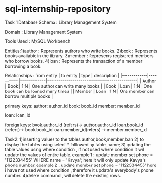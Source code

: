 # sql-internship-repository
Task 1
 Database Schema : Library Management System 

 Domain : Library Management System

Tools Used : MySQL Workbench 

Entities:1)author : Represents authors who write books.
         2)book : Represents books available in the library.
         3)member : Represents registered members who borrow books.
         4)loan : Represents the transaction of a member borrowing a book.

Relationships :
  from entity | to entity | type        | description                                  |
|-------------|-----------|-------------|----------------------------------------------|
| Author      | Book      | 1:N         | One author can write many books              |
| Book        | Loan      | 1:N         | One book can be loaned many times            |
| Member      | Loan      | 1:N         | One member can borrow multiple books         |

primary keys:
  author: author_id
  book: book_id
  member: member_id

  loan: loan_id

  foreign keys:
  book.author_id (refers)→ author.author_id
  loan.book_id (refers)→ book.book_id
  loan.member_id(refers) → member.member_id                                                                                                                            

  Task2:
  1)inserting values to the tables author,book,member,loan
  2) to display the tables using select * folllowed by table_name;
  3)updating the table values using where condition , if not used where condition it will update the values of entire table.
  example 1 :
  update member
   set phone = '1122334455'
   WHERE name = 'Kavya';
   here it will only update Kavya's phone number.
   example 2 :
  update member
   set phone = '1122334455'
   here i have not used where condition , therefore it update's everybody's phone number.
   4)delete command , will delete the existing rows.
